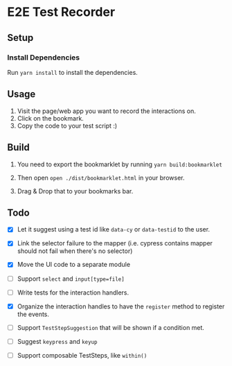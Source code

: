 # E2E Test Recorder

## Setup

### Install Dependencies

Run `yarn install` to install the dependencies.


## Usage

1. Visit the page/web app you want to record the interactions on.
2. Click on the bookmark.
3. Copy the code to your test script :)

## Build

1. You need to export the bookmarklet by running `yarn build:bookmarklet`

2. Then open `open ./dist/bookmarklet.html` in your browser.

3. Drag & Drop that to your bookmarks bar.


## Todo

- [x] Let it suggest using a test id like `data-cy` or `data-testid` to the user.

- [x] Link the selector failure to the mapper (i.e. cypress contains mapper should not fail when there's no selector)

- [x] Move the UI code to a separate module

- [ ] Support `select` and `input[type=file]`

- [ ] Write tests for the interaction handlers.

- [x] Organize the interaction handles to have the `register` method to register the events.

- [ ] Support `TestStepSuggestion` that will be shown if a condition met.

- [ ] Suggest `keypress` and `keyup`

- [ ] Support composable TestSteps, like `within()`

